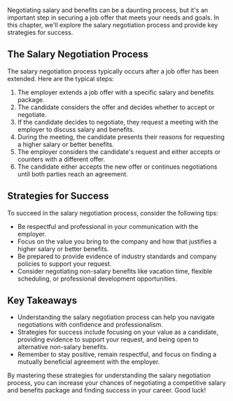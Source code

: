 
Negotiating salary and benefits can be a daunting process, but it's an important step in securing a job offer that meets your needs and goals. In this chapter, we'll explore the salary negotiation process and provide key strategies for success.

The Salary Negotiation Process
------------------------------

The salary negotiation process typically occurs after a job offer has been extended. Here are the typical steps:

1. The employer extends a job offer with a specific salary and benefits package.
2. The candidate considers the offer and decides whether to accept or negotiate.
3. If the candidate decides to negotiate, they request a meeting with the employer to discuss salary and benefits.
4. During the meeting, the candidate presents their reasons for requesting a higher salary or better benefits.
5. The employer considers the candidate's request and either accepts or counters with a different offer.
6. The candidate either accepts the new offer or continues negotiations until both parties reach an agreement.

Strategies for Success
----------------------

To succeed in the salary negotiation process, consider the following tips:

* Be respectful and professional in your communication with the employer.
* Focus on the value you bring to the company and how that justifies a higher salary or better benefits.
* Be prepared to provide evidence of industry standards and company policies to support your request.
* Consider negotiating non-salary benefits like vacation time, flexible scheduling, or professional development opportunities.

Key Takeaways
-------------

* Understanding the salary negotiation process can help you navigate negotiations with confidence and professionalism.
* Strategies for success include focusing on your value as a candidate, providing evidence to support your request, and being open to alternative non-salary benefits.
* Remember to stay positive, remain respectful, and focus on finding a mutually beneficial agreement with the employer.

By mastering these strategies for understanding the salary negotiation process, you can increase your chances of negotiating a competitive salary and benefits package and finding success in your career. Good luck!

